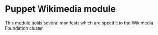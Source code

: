 # Puppet Wikimedia module #

This module holds several manifests which are specific to the Wikimedia
Foundation cluster.
